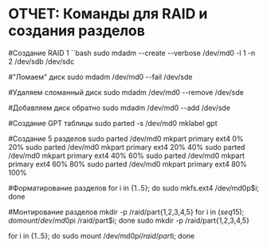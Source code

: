 # ОТЧЕТ: Команды для RAID и создания разделов

#Создание RAID 1
``bash
sudo mdadm --create --verbose /dev/md0 -l 1 -n 2 /dev/sdb /dev/sdc

#"Ломаем" диск
sudo mdadm /dev/md0 --fail /dev/sde

#Удаляем сломанный диск
sudo mdadm /dev/md0 --remove /dev/sde

#Добавляем диск обратно
sudo mdadm /dev/md0 --add /dev/sde

#Создание GPT таблицы
sudo parted -s /dev/md0 mklabel gpt

#Создание 5 разделов
sudo parted /dev/md0 mkpart primary ext4 0% 20%
sudo parted /dev/md0 mkpart primary ext4 20% 40%
sudo parted /dev/md0 mkpart primary ext4 40% 60%
sudo parted /dev/md0 mkpart primary ext4 60% 80%
sudo parted /dev/md0 mkpart primary ext4 80% 100%

#Форматирование разделов
for i in {1..5}; do sudo mkfs.ext4 /dev/md0p$i; done

#Монтирование разделов
mkdir -p /raid/part{1,2,3,4,5}
for i in $(seq 1 5); do mount /dev/md0p$i /raid/part$i; done
sudo mkdir -p /raid/part{1,2,3,4,5}

for i in {1..5}; do sudo mount /dev/md0p$i /raid/part$i; done
